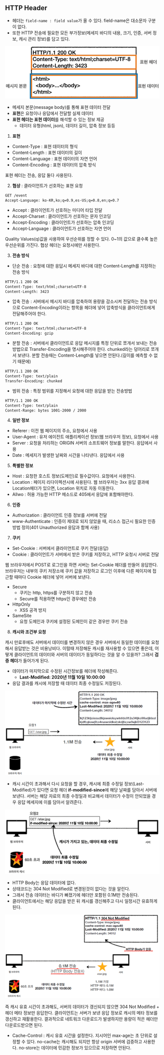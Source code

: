 ## HTTP Header

- 헤더는 `field-name : field value`가 올 수 있다. field-name은 대소문자 구분이 없다. 
- 또한 HTTP 전송에 필요한 모든 부가정보(메세지 바디의 내용, 크기, 인증, 서버 정보, 캐시 관리 정보)를 담고 있다. 

![img](https://github.com/dilmah0203/TIL/blob/main/Image/HTTP%20Header.png)

- 메세지 본문(message body)를 통해 표현 데이터 전달
- **표현**은 요청이나 응답에서 전달할 실제 데이터
- **표현 헤더는 표현 데이터**를 해석할 수 있는 정보 제공
  - 데이터 유형(html, json), 데이터 길이, 압축 정보 등등

1. **표현**
- Content-Type : 표현 데이터의 형식
- Content-Length : 표현 데이터의 길이
- Content-Language : 표현 데이터의 자연 언어
- Content-Encoding : 표현 데이터의 압축 방식

표현 헤더는 전송, 응답 둘다 사용된다.

2. **협상**  : 클라이언트가 선호하는 표현 요청

```HTTP
GET /event
Accept-Language: ko-KR,ko;q=0.9,es-US;q=0.8,en;q=0.7
```

- Accept : 클라이언트가 선호하는 미디어 타입 전달
- Accept-Charset : 클라이언트가 선호하는 문자 인코딩
- Accept-Encoding : 클라이언트가 선호하는 압축 인코딩
- Accept-Language : 클라이언트가 선호하는 자연 언어

Quality Values(q)값을 사용하여 우선순위를 정할 수 있다. 0~1의 값으로 클수록 높은우선순위를 가진다. 협상 헤더는 요청시에만 사용한다.

3. **전송 방식**

- 단순 전송 : 요청에 대한 응답시 메세지 바디에 대한 Content-Length를 지정하는 전송 방식 

```HTTP
HTTP/1.1 200 OK
Content-Type: text/html;charset=UTF-8
Content-Length: 3423
```

- 압축 전송 : 서버에서 메시지 바디를 압축하여 용량을 감소시켜 전달하는 전송 방식으로 Content-Encoding이라는 항목을 헤더에 넣어 압축방식을 클라이언트에게 전달해주어야 한다.

```HTTP
HTTP/1.1 200 OK
Content-Type: text/html;charset=UTF-8
Content-Encoding: gzip
```

- 분할 전송 : 서버에서 클라이언트로 응답 메시지를 특정 단위로 쪼개서 보내는 전송 방법으로 Transfer-Encoding을 명시해주어야 한다. chunked라는 덩어리로 쪼개서 보낸다. 분할 전송때는 Content-Length를 넣으면 안된다.(길이를 예측할 수 없기 때문에)

```HTTP
HTTP/1.1 200 OK
Content-Type: text/plain
Transfer-Encoding: chunked
```

- 범위 전송 : 특정 범위를 지정해서 요청에 대한 응답을 받는 전송방법

```HTTP
HTTP/1.1 200 OK
Content-Type: text/plain
Content-Range: bytes 1001-2000 / 2000
```

4. **일반 정보**

-  Referer : 이전 웹 페이지의 주소, 요청에서 사용
-  User-Agent : 유저 에이전트 애플리케이션 정보(웹 브라우저 정보), 요청에서 사용
-  Server : 요청을 처리하는 ORIGIN 서버의 소프트웨어 정보를 말한다. 응답에서 사용
-  Date : 메세지가 발생한 날짜와 시간을 나타낸다. 응답에서 사용

5. **특별한 정보**

- Host : 요청한 호스트 정보(도메인)로 필수값이다. 요청에서 사용한다.
- Location : 페이지 리다이렉션시에 사용된다. 웹 브라우저는 3xx 응답 결과에 Location헤더가 있으면, Location 위치로 자동 이동한다.
- Allwo : 허용 가능한 HTTP 메소드로 405에서 응답에 포함해야한다.

6. **인증**

- Authorization : 클라이언트 인증 정보를 서버에 전달
- www-Authenticate : 인증이 제대로 되지 않았을 때, 리소스 접근시 필요한 인증 방법 정의(401 Unauthorized 응답과 함께 사용)

7. **쿠키**

- Set-Cookie : 서버에서 클라이언트로 쿠키 전달(응답)
- Cookie : 클라이언트가 서버에서 받은 쿠키를 저장하고, HTTP 요청시 서버로 전달

웹 브라우저에서 POST로 로그인을 하면 서버는 Set-Cookie 헤더를 만들어 응답한다. 브라우저는 내부의 쿠키 저장소에 쿠키 값을 저장하고 로그인 이후에 다른 페이지에 접근할 때마다 Cookie 헤더에 넣어 서버에 보낸다.

- Secure
  - 쿠키는 http, https를 구분하지 않고 전송
  - Secure를 적용하면 https인 경우에만 전송
- HttpOnly
  - XSS 공격 방지
- SameSite
  - 요청 도메인과 쿠키에 설정된 도메인이 같은 경우만 쿠키 전송

8. **캐시와 조건부 요청**

캐시 만료후에도 서버에서 데이터를 변경하지 않은 경우 서버에서 동일한 데이터를 요청해서 응답받는 것은 비용낭비다. 이럴때 저장해둔 캐시를 재사용할 수 있으면 좋은데, 어떻게 클라이언트의 데이터와 서버의 데이터가 동일하다는 것을 알 수 있을까? 그래서 **검증 헤더**가 들어가게 된다.

- 데이터가 마지막으로 수정된 시간정보를 헤더에 작성해준다. 
  - **Last-Modified: 2020년 11월 10일 10:00:00**
- 응답 결과를 캐시에 저장할 때 데이터 최종 수정일도 저장된다. 

![img](https://github.com/dilmah0203/TIL/blob/main/Image/HTTP_Header1.png)

- 캐시 시간이 초과해서 다시 요청을 할 경우, 캐시에 최종 수정일 정보(Last-Modified)가 있다면 요청 헤더 **if-modified-since**에 해당 날짜를 담아서 서버에 보낸다. 서버는 해당 자료의 최종 수정일과 비교해서 데이터가 수정이 안되었을 경우 응답 메세지에 이를 담아서 알려준다.

![img2](https://github.com/dilmah0203/TIL/blob/main/Image/HTTP_Header2.png)

- HTTP Body는 응답 데이터에 없다.
- 상태코드는 304 Not Modified로 변경된것이 없다는 것을 알린다.
- 그래서 전송 데이터는 바디가 빠졌기에 헤더만 포함된 0.1M만 전송된다.
- 클라이언트에서는 해당 응답을 받은 뒤 캐시를 갱신해주고 다시 일정시간 유효하게 된다.

![img3](https://github.com/dilmah0203/TIL/blob/main/Image/HTTP_Header3.png)

즉 캐시 유효 시간이 초과해도, 서버의 데이터가 갱신되지 않으면 304 Not Modified + 헤더 메타 정보만 응답한다. 클라이언트는 서버가 보낸 응답 정보로 캐시의 메타 정보를 갱신하고 재활용한다. 결과적으로 네트워크 다운로드가 발생하지만 용량이 적은 헤더만 다운로드받으면 된다.

- Cache-Control : 캐시 유효 시간을 설정한다. 지시어인 max-age는 초 단위로 설정할 수 있다. no-cache는 캐시해도 되지만 항상 origin 서버에 검증하고 사용한다. no-store는 데이터에 민감한 정보가 있으므로 저장하면 안된다.
